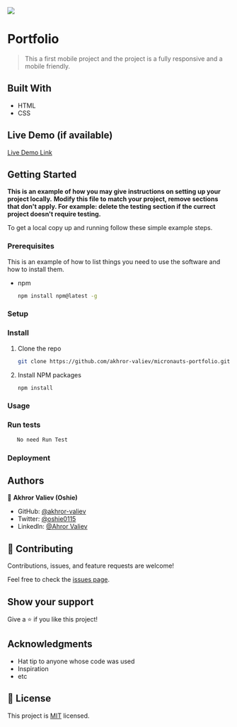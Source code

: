 ![](https://img.shields.io/badge/Microverse-blueviolet)

# Portfolio

> This a first mobile project and the project is a fully responsive and a mobile friendly.


## Built With

- HTML
- CSS

## Live Demo (if available)

[Live Demo Link](https://akhror-valiev.github.io/micronauts-portfolio/)


## Getting Started

**This is an example of how you may give instructions on setting up your project locally.**
**Modify this file to match your project, remove sections that don't apply. For example: delete the testing section if the currect project doesn't require testing.**


To get a local copy up and running follow these simple example steps.

### Prerequisites

This is an example of how to list things you need to use the software and how to install them.
* npm
  ```sh
  npm install npm@latest -g
  ```

### Setup

### Install
1. Clone the repo
   ```sh
   git clone https://github.com/akhror-valiev/micronauts-portfolio.git
   ```
2. Install NPM packages
   ```sh
   npm install
   ```

### Usage

### Run tests

```sh
   No need Run Test
   ```

### Deployment





## Authors

👤 **Akhror Valiev (Oshie)**

- GitHub: [@akhror-valiev](https://github.com/akhror-valiev)
- Twitter: [@oshie0115](https://twitter.com/oshie0115)
- LinkedIn: [@Ahror Valiev](https://www.linkedin.com/in/ahror-valiev-9141911b8/)



## 🤝 Contributing

Contributions, issues, and feature requests are welcome!

Feel free to check the [issues page](../../issues/).

## Show your support

Give a ⭐️ if you like this project!

## Acknowledgments

- Hat tip to anyone whose code was used
- Inspiration
- etc

## 📝 License

This project is [MIT](./LICENSE) licensed.
